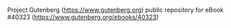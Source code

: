 Project Gutenberg (https://www.gutenberg.org) public repository for eBook #40323 (https://www.gutenberg.org/ebooks/40323)
